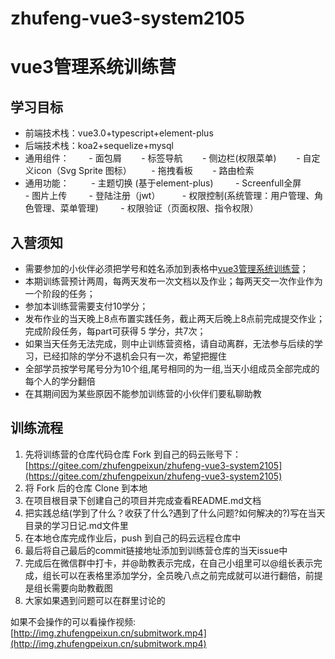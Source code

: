 # zhufeng-vue3-system2105

# vue3管理系统训练营

## 学习目标
- 前端技术栈：vue3.0+typescript+element-plus
- 后端技术栈：koa2+sequelize+mysql
- 通用组件：
       - 面包屑
       - 标签导航
       - 侧边栏(权限菜单)
       - 自定义icon（Svg Sprite 图标）
       - 拖拽看板
       - 路由检索
- 通用功能：
        - 主题切换 (基于element-plus)
        - Screenfull全屏
        - 图片上传
        - 登陆注册（jwt）
        - 权限控制(系统管理：用户管理、角色管理、菜单管理)
        - 权限验证（页面权限、指令权限）

## 入营须知

- 需要参加的小伙伴必须把学号和姓名添加到表格中[vue3管理系统训练营](https://shimo.im/sheets/YTYrXKcHPrxqJh6g/MODOC/)；
- 本期训练营预计两周，每两天发布一次文档以及作业；每两天交一次作业作为一个阶段的任务；
- 参加本训练营需要支付10学分；
- 发布作业的当天晚上8点布置实践任务，截止两天后晚上8点前完成提交作业；完成阶段任务，每part可获得 5 学分，共7次；
- 如果当天任务无法完成，则中止训练营资格，请自动离群，无法参与后续的学习，已经扣除的学分不退机会只有一次，希望把握住
- 全部学员按学号尾号分为10个组,尾号相同的为一组,当天小组成员全部完成的每个人的学分翻倍
- 在其期间因为某些原因不能参加训练营的小伙伴们要私聊助教

## 训练流程

1. 先将训练营的仓库代码仓库 Fork 到自己的码云账号下：[https://gitee.com/zhufengpeixun/zhufeng-vue3-system2105](https://gitee.com/zhufengpeixun/zhufeng-vue3-system2105)
2. 将 Fork 后的仓库 Clone 到本地
3. 在项目根目录下创建自己的项目并完成查看README.md文档
4. 把实践总结(学到了什么？收获了什么?遇到了什么问题?如何解决的?)写在当天目录的学习日记.md文件里
5. 在本地仓库完成作业后，push 到自己的码云远程仓库中
6. 最后将自己最后的commit链接地址添加到训练营仓库的当天issue中
7. 完成后在微信群中打卡，并@助教表示完成，在自己小组里可以@组长表示完成，组长可以在表格里添加学分，全员晚八点之前完成就可以进行翻倍，前提是组长需要向助教截图
8. 大家如果遇到问题可以在群里讨论的

如果不会操作的可以看操作视频:[http://img.zhufengpeixun.cn/submitwork.mp4](http://img.zhufengpeixun.cn/submitwork.mp4)
